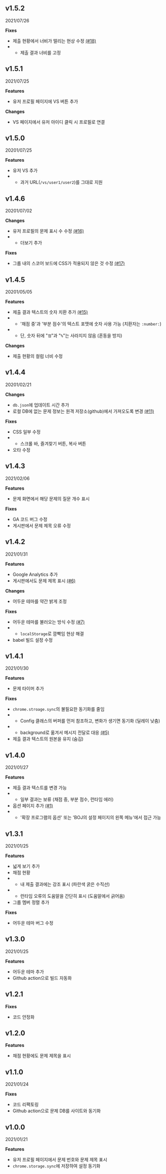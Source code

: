 ## v1.5.2
2021/07/26

**Fixes**
- 제출 현황에서 너비가 떨리는 현상 수정 [(#18)](https://github.com/joonas-yoon/boj-extended/issues/18)
- - 제출 결과 너비를 고정

## v1.5.1
2021/07/25

**Features**
- 유저 프로필 페이지에 VS 버튼 추가

**Changes**
- VS 페이지에서 유저 아이디 클릭 시 프로필로 연결

## v1.5.0
20201/07/25

**Features**
- 유저 VS 추가
- - 과거 URL(`/vs/user1/user2`)를 그대로 지원

## v1.4.6
20201/07/02

**Changes**
- 유저 프로필의 문제 표시 수 수정 [(#16)](https://github.com/joonas-yoon/boj-extended/issues/16)
- - 더보기 추가

**Fixes**
- 그룹 내의 스코어 보드에 CSS가 적용되지 않은 것 수정 [(#17)](https://github.com/joonas-yoon/boj-extended/issues/17)

## v1.4.5
20201/05/05

**Features**
- 제출 결과 텍스트의 숫자 치환 추가 [(#15)](https://github.com/joonas-yoon/boj-extended/issues/15)
- - '채점 중'과 '부분 점수'의 텍스트 포맷에 숫자 사용 가능 (치환자는 `:number:`)
- - 단, 숫자 뒤에 "`점`"과 "`%`"는 사라지지 않음 (혼동을 방지)

**Changes**
- 제출 현황의 컬럼 너비 수정

## v1.4.4
20201/02/21

**Changes**
- `db.json`에 업데이트 시간 추가
- 로컬 DB에 없는 문제 정보는 원격 저장소(github)에서 가져오도록 변경 [(#11)](https://github.com/joonas-yoon/boj-extended/issues/11)

**Fixes**
- CSS 일부 수정
- - 스크롤 바, 즐겨찾기 버튼, 복사 버튼
- 오타 수정


## v1.4.3
2021/02/06

**Features**
- 문제 화면에서 해당 문제의 질문 개수 표시

**Fixes**
- GA 코드 버그 수정
- 게시판에서 문제 제목 오류 수정

## v1.4.2
2021/01/31

**Features**
- Google Analytics 추가
- 게시판에서도 문제 제목 표시 [(#6)](https://github.com/joonas-yoon/boj-extended/issues/6)

**Changes**
- 어두운 테마를 약간 밝게 조정

**Fixes**
- 어두운 테마를 불러오는 방식 수정 [(#7)](https://github.com/joonas-yoon/boj-extended/issues/7)
- - `localStorage`로 깜빡임 현상 해결
- babel 빌드 설정 수정

## v1.4.1
2021/01/30

**Features**
- 문제 타이머 추가

**Fixes**
- `chrome.stroage.sync`의 불필요한 동기화를 줄임
- - Config 클래스의 버퍼를 먼저 참조하고, 변화가 생기면 동기화 (딜레이 낮춤)
- - background로 옮겨서 메시지 전달로 대응 [(#5)](https://github.com/joonas-yoon/boj-extended/issues/5)
- 제출 결과 텍스트의 원본을 유지 (숨김)

## v1.4.0
2021/01/27

**Features**
- 제출 결과 텍스트를 변경 가능
- - 일부 결과는 보류 (채점 중, 부분 점수, 런타임 에러)
- 옵션 페이지 추가 [(#1)](https://github.com/joonas-yoon/boj-extended/issues/1)
- - '확장 프로그램의 옵션' 또는 'BOJ의 설정 페이지의 왼쪽 메뉴'에서 접근 가능

## v1.3.1
2021/01/25

**Features**
- 넓게 보기 추가
- 채점 현황
- - 내 제출 결과에는 강조 표시 (파란색 굵은 수직선)
- - 런타임 오류의 도움말을 간단히 표시 (도움말에서 긁어옴)
- 그룹 멤버 정렬 추가

**Fixes**
- 어두운 테마 버그 수정

## v1.3.0
2021/01/25

**Features**
- 어두운 테마 추가
- Github action으로 빌드 자동화

## v1.2.1

**Fixes**
- 코드 안정화

## v1.2.0

**Features**
- 채점 현황에도 문제 제목을 표시

## v1.1.0
2021/01/24

**Fixes**
- 코드 리팩토링
- Github action으로 문제 DB를 사이트와 동기화

## v1.0.0
2021/01/21

**Features**
- 유저 프로필 페이지에서 문제 번호와 문제 제목 표시
- `chrome.storage.sync`에 저장하여 설정 동기화
